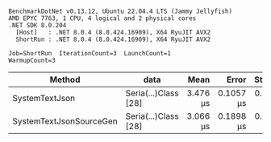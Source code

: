 ```

BenchmarkDotNet v0.13.12, Ubuntu 22.04.4 LTS (Jammy Jellyfish)
AMD EPYC 7763, 1 CPU, 4 logical and 2 physical cores
.NET SDK 8.0.204
  [Host]   : .NET 8.0.4 (8.0.424.16909), X64 RyuJIT AVX2
  ShortRun : .NET 8.0.4 (8.0.424.16909), X64 RyuJIT AVX2

Job=ShortRun  IterationCount=3  LaunchCount=1  
WarmupCount=3  

```
| Method                  | data                 | Mean     | Error     | StdDev    | Min      | Max      | Gen0   | Allocated |
|------------------------ |--------------------- |---------:|----------:|----------:|---------:|---------:|-------:|----------:|
| SystemTextJson          | Seria(...)Class [28] | 3.476 μs | 0.1057 μs | 0.0058 μs | 3.472 μs | 3.482 μs | 0.0229 |   2.07 KB |
| SystemTextJsonSourceGen | Seria(...)Class [28] | 3.066 μs | 0.1898 μs | 0.0104 μs | 3.057 μs | 3.078 μs | 0.0267 |    2.2 KB |
